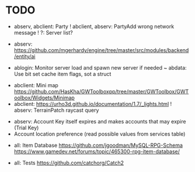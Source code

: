 # TODO

+ abserv, abclient: Party
! abclient, abserv: PartyAdd wrong network message
! ?: Server list?
* abserv: https://github.com/mgerhardy/engine/tree/master/src/modules/backend/entity/ai
+ ablogin: Monitor server load and spawn new server if needed
~ abdata: Use bit set cache item flags, sot a struct
* abclient: Mini map https://github.com/HasKha/GWToolboxpp/tree/master/GWToolbox/GWToolbox/Widgets/Minimap
* abclient: https://urho3d.github.io/documentation/1.7/_lights.html
! abserv: TerrainPatch raycast query
+ abserv: Account Key itself expires and makes accounts that may expire (Trial Key)
+ Account location preference (read possible values from services table)


* all: Item Database
  https://github.com/jgoodman/MySQL-RPG-Schema   
  https://www.gamedev.net/forums/topic/465300-rpg-item-database/

* all: Tests https://github.com/catchorg/Catch2
